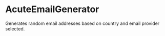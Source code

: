 # AcuteEmailGenerator


 Generates random email addresses based on country and email provider selected. 
